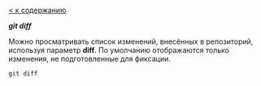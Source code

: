 [< к содержанию](readme.md)

***git diff***


Можно просматривать список изменений, внесённых в репозиторий, используя параметр **diff**. По умолчанию отображаются только изменения, не подготовленные для фиксации.



```bush=
git diff
```